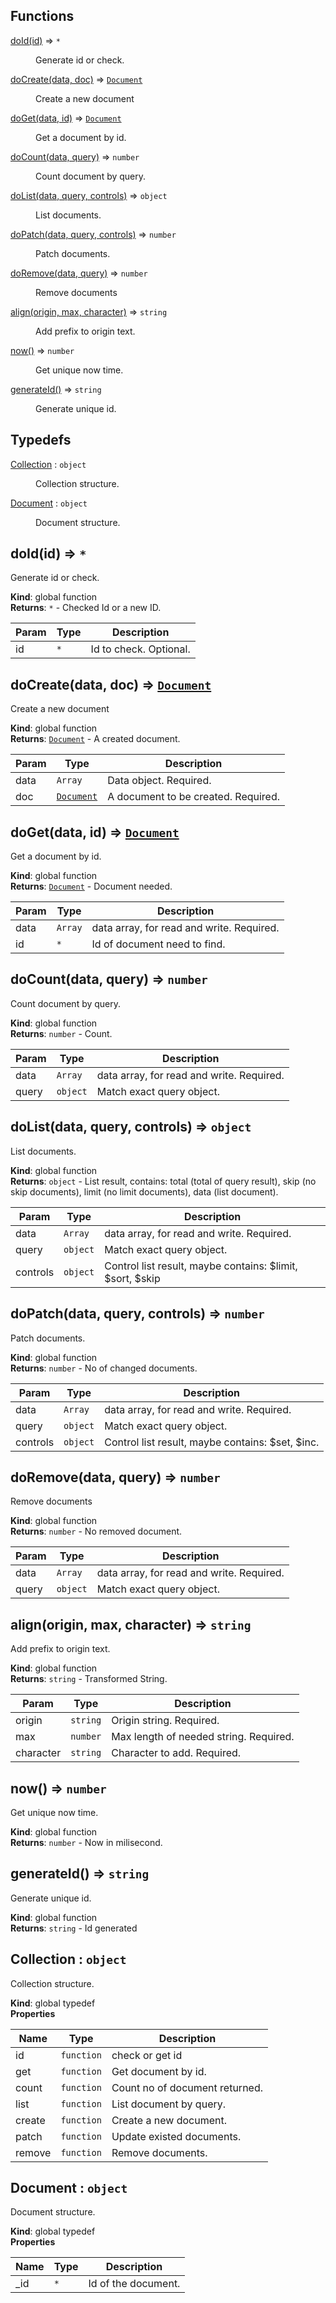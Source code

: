 ## Functions

<dl>
<dt><a href="#doId">doId(id)</a> ⇒ <code>*</code></dt>
<dd><p>Generate id or check.</p>
</dd>
<dt><a href="#doCreate">doCreate(data, doc)</a> ⇒ <code><a href="#Document">Document</a></code></dt>
<dd><p>Create a new document</p>
</dd>
<dt><a href="#doGet">doGet(data, id)</a> ⇒ <code><a href="#Document">Document</a></code></dt>
<dd><p>Get a document by id.</p>
</dd>
<dt><a href="#doCount">doCount(data, query)</a> ⇒ <code>number</code></dt>
<dd><p>Count document by query.</p>
</dd>
<dt><a href="#doList">doList(data, query, controls)</a> ⇒ <code>object</code></dt>
<dd><p>List documents.</p>
</dd>
<dt><a href="#doPatch">doPatch(data, query, controls)</a> ⇒ <code>number</code></dt>
<dd><p>Patch documents.</p>
</dd>
<dt><a href="#doRemove">doRemove(data, query)</a> ⇒ <code>number</code></dt>
<dd><p>Remove documents</p>
</dd>
<dt><a href="#align">align(origin, max, character)</a> ⇒ <code>string</code></dt>
<dd><p>Add prefix to origin text.</p>
</dd>
<dt><a href="#now">now()</a> ⇒ <code>number</code></dt>
<dd><p>Get unique now time.</p>
</dd>
<dt><a href="#generateId">generateId()</a> ⇒ <code>string</code></dt>
<dd><p>Generate unique id.</p>
</dd>
</dl>

## Typedefs

<dl>
<dt><a href="#Collection">Collection</a> : <code>object</code></dt>
<dd><p>Collection structure.</p>
</dd>
<dt><a href="#Document">Document</a> : <code>object</code></dt>
<dd><p>Document structure.</p>
</dd>
</dl>

<a name="doId"></a>

## doId(id) ⇒ <code>\*</code>
Generate id or check.

**Kind**: global function  
**Returns**: <code>\*</code> - Checked Id or a new ID.  

| Param | Type | Description |
| --- | --- | --- |
| id | <code>\*</code> | Id to check. Optional. |

<a name="doCreate"></a>

## doCreate(data, doc) ⇒ [<code>Document</code>](#Document)
Create a new document

**Kind**: global function  
**Returns**: [<code>Document</code>](#Document) - A created document.  

| Param | Type | Description |
| --- | --- | --- |
| data | <code>Array</code> | Data object. Required. |
| doc | [<code>Document</code>](#Document) | A document to be created. Required. |

<a name="doGet"></a>

## doGet(data, id) ⇒ [<code>Document</code>](#Document)
Get a document by id.

**Kind**: global function  
**Returns**: [<code>Document</code>](#Document) - Document needed.  

| Param | Type | Description |
| --- | --- | --- |
| data | <code>Array</code> | data array, for read and write. Required. |
| id | <code>\*</code> | Id of document need to find. |

<a name="doCount"></a>

## doCount(data, query) ⇒ <code>number</code>
Count document by query.

**Kind**: global function  
**Returns**: <code>number</code> - Count.  

| Param | Type | Description |
| --- | --- | --- |
| data | <code>Array</code> | data array, for read and write. Required. |
| query | <code>object</code> | Match exact query object. |

<a name="doList"></a>

## doList(data, query, controls) ⇒ <code>object</code>
List documents.

**Kind**: global function  
**Returns**: <code>object</code> - List result, contains: total (total of query result), skip (no skip documents), limit (no limit documents), data (list document).  

| Param | Type | Description |
| --- | --- | --- |
| data | <code>Array</code> | data array, for read and write. Required. |
| query | <code>object</code> | Match exact query object. |
| controls | <code>object</code> | Control list result, maybe contains: $limit, $sort, $skip |

<a name="doPatch"></a>

## doPatch(data, query, controls) ⇒ <code>number</code>
Patch documents.

**Kind**: global function  
**Returns**: <code>number</code> - No of changed documents.  

| Param | Type | Description |
| --- | --- | --- |
| data | <code>Array</code> | data array, for read and write. Required. |
| query | <code>object</code> | Match exact query object. |
| controls | <code>object</code> | Control list result, maybe contains: $set, $inc. |

<a name="doRemove"></a>

## doRemove(data, query) ⇒ <code>number</code>
Remove documents

**Kind**: global function  
**Returns**: <code>number</code> - No removed document.  

| Param | Type | Description |
| --- | --- | --- |
| data | <code>Array</code> | data array, for read and write. Required. |
| query | <code>object</code> | Match exact query object. |

<a name="align"></a>

## align(origin, max, character) ⇒ <code>string</code>
Add prefix to origin text.

**Kind**: global function  
**Returns**: <code>string</code> - Transformed String.  

| Param | Type | Description |
| --- | --- | --- |
| origin | <code>string</code> | Origin string. Required. |
| max | <code>number</code> | Max length of needed string. Required. |
| character | <code>string</code> | Character to add. Required. |

<a name="now"></a>

## now() ⇒ <code>number</code>
Get unique now time.

**Kind**: global function  
**Returns**: <code>number</code> - Now in milisecond.  
<a name="generateId"></a>

## generateId() ⇒ <code>string</code>
Generate unique id.

**Kind**: global function  
**Returns**: <code>string</code> - Id generated  
<a name="Collection"></a>

## Collection : <code>object</code>
Collection structure.

**Kind**: global typedef  
**Properties**

| Name | Type | Description |
| --- | --- | --- |
| id | <code>function</code> | check or get id |
| get | <code>function</code> | Get document by id. |
| count | <code>function</code> | Count no of document returned. |
| list | <code>function</code> | List document by query. |
| create | <code>function</code> | Create a new document. |
| patch | <code>function</code> | Update existed documents. |
| remove | <code>function</code> | Remove documents. |

<a name="Document"></a>

## Document : <code>object</code>
Document structure.

**Kind**: global typedef  
**Properties**

| Name | Type | Description |
| --- | --- | --- |
| _id | <code>\*</code> | Id of the document. |

